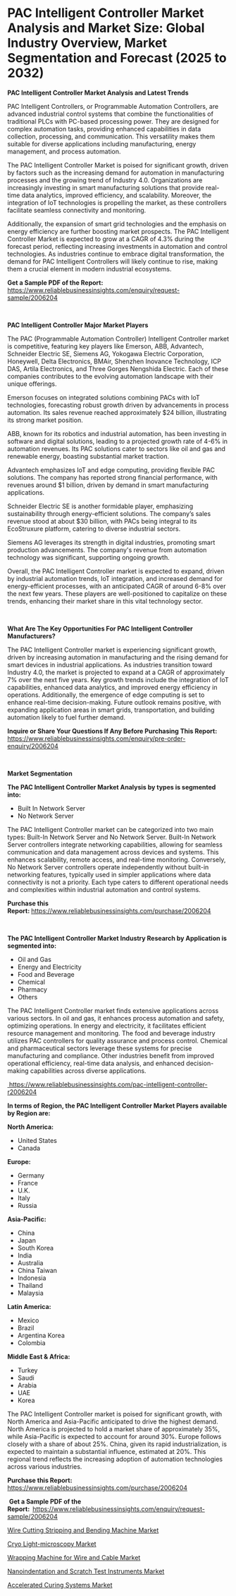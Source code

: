 <p><h1>PAC Intelligent Controller Market Analysis and Market Size: Global Industry Overview, Market Segmentation and Forecast (2025 to 2032)</h1></p><p><strong>PAC Intelligent Controller Market Analysis and Latest Trends</strong></p>
<p><p>PAC Intelligent Controllers, or Programmable Automation Controllers, are advanced industrial control systems that combine the functionalities of traditional PLCs with PC-based processing power. They are designed for complex automation tasks, providing enhanced capabilities in data collection, processing, and communication. This versatility makes them suitable for diverse applications including manufacturing, energy management, and process automation.</p><p>The PAC Intelligent Controller Market is poised for significant growth, driven by factors such as the increasing demand for automation in manufacturing processes and the growing trend of Industry 4.0. Organizations are increasingly investing in smart manufacturing solutions that provide real-time data analytics, improved efficiency, and scalability. Moreover, the integration of IoT technologies is propelling the market, as these controllers facilitate seamless connectivity and monitoring.</p><p>Additionally, the expansion of smart grid technologies and the emphasis on energy efficiency are further boosting market prospects. The PAC Intelligent Controller Market is expected to grow at a CAGR of 4.3% during the forecast period, reflecting increasing investments in automation and control technologies. As industries continue to embrace digital transformation, the demand for PAC Intelligent Controllers will likely continue to rise, making them a crucial element in modern industrial ecosystems.</p></p>
<p><strong>Get a Sample PDF of the Report:&nbsp;</strong> <a href="https://www.reliablebusinessinsights.com/enquiry/request-sample/2006204?utm_campaign=113&utm_medium=2&utm_source=Github&utm_content=ia&utm_term=02032025&utm_id=pac-intelligent-controller">https://www.reliablebusinessinsights.com/enquiry/request-sample/2006204</a></p>
<p>&nbsp;</p>
<p><strong>PAC Intelligent Controller Major Market Players</strong></p>
<p><p>The PAC (Programmable Automation Controller) Intelligent Controller market is competitive, featuring key players like Emerson, ABB, Advantech, Schneider Electric SE, Siemens AG, Yokogawa Electric Corporation, Honeywell, Delta Electronics, BMAir, Shenzhen Inovance Technology, ICP DAS, Artila Electronics, and Three Gorges Nengshida Electric. Each of these companies contributes to the evolving automation landscape with their unique offerings.</p><p>Emerson focuses on integrated solutions combining PACs with IoT technologies, forecasting robust growth driven by advancements in process automation. Its sales revenue reached approximately $24 billion, illustrating its strong market position.</p><p>ABB, known for its robotics and industrial automation, has been investing in software and digital solutions, leading to a projected growth rate of 4-6% in automation revenues. Its PAC solutions cater to sectors like oil and gas and renewable energy, boasting substantial market traction.</p><p>Advantech emphasizes IoT and edge computing, providing flexible PAC solutions. The company has reported strong financial performance, with revenues around $1 billion, driven by demand in smart manufacturing applications.</p><p>Schneider Electric SE is another formidable player, emphasizing sustainability through energy-efficient solutions. The company’s sales revenue stood at about $30 billion, with PACs being integral to its EcoStruxure platform, catering to diverse industrial sectors.</p><p>Siemens AG leverages its strength in digital industries, promoting smart production advancements. The company's revenue from automation technology was significant, supporting ongoing growth.</p><p>Overall, the PAC Intelligent Controller market is expected to expand, driven by industrial automation trends, IoT integration, and increased demand for energy-efficient processes, with an anticipated CAGR of around 6-8% over the next few years. These players are well-positioned to capitalize on these trends, enhancing their market share in this vital technology sector.</p></p>
<p>&nbsp;</p>
<p><strong>What Are The Key Opportunities For PAC Intelligent Controller Manufacturers?</strong></p>
<p><p>The PAC Intelligent Controller market is experiencing significant growth, driven by increasing automation in manufacturing and the rising demand for smart devices in industrial applications. As industries transition toward Industry 4.0, the market is projected to expand at a CAGR of approximately 7% over the next five years. Key growth trends include the integration of IoT capabilities, enhanced data analytics, and improved energy efficiency in operations. Additionally, the emergence of edge computing is set to enhance real-time decision-making. Future outlook remains positive, with expanding application areas in smart grids, transportation, and building automation likely to fuel further demand.</p></p>
<p><strong>Inquire or Share Your Questions If Any Before Purchasing This Report:</strong> <a href="https://www.reliablebusinessinsights.com/enquiry/pre-order-enquiry/2006204?utm_campaign=113&utm_medium=2&utm_source=Github&utm_content=ia&utm_term=02032025&utm_id=pac-intelligent-controller">https://www.reliablebusinessinsights.com/enquiry/pre-order-enquiry/2006204</a></p>
<p>&nbsp;</p>
<p><strong>Market Segmentation</strong></p>
<p><strong>The PAC Intelligent Controller Market Analysis by types is segmented into:</strong></p>
<p><ul><li>Built In Network Server</li><li>No Network Server</li></ul></p>
<p><p>The PAC Intelligent Controller market can be categorized into two main types: Built-In Network Server and No Network Server. Built-In Network Server controllers integrate networking capabilities, allowing for seamless communication and data management across devices and systems. This enhances scalability, remote access, and real-time monitoring. Conversely, No Network Server controllers operate independently without built-in networking features, typically used in simpler applications where data connectivity is not a priority. Each type caters to different operational needs and complexities within industrial automation and control systems.</p></p>
<p><strong>Purchase this Report:&nbsp;</strong><a href="https://www.reliablebusinessinsights.com/purchase/2006204?utm_campaign=113&utm_medium=2&utm_source=Github&utm_content=ia&utm_term=02032025&utm_id=pac-intelligent-controller">https://www.reliablebusinessinsights.com/purchase/2006204</a></p>
<p>&nbsp;</p>
<p><strong>The PAC Intelligent Controller Market Industry Research by Application is segmented into:</strong></p>
<p><ul><li>Oil and Gas</li><li>Energy and Electricity</li><li>Food and Beverage</li><li>Chemical</li><li>Pharmacy</li><li>Others</li></ul></p>
<p><p>The PAC Intelligent Controller market finds extensive applications across various sectors. In oil and gas, it enhances process automation and safety, optimizing operations. In energy and electricity, it facilitates efficient resource management and monitoring. The food and beverage industry utilizes PAC controllers for quality assurance and process control. Chemical and pharmaceutical sectors leverage these systems for precise manufacturing and compliance. Other industries benefit from improved operational efficiency, real-time data analysis, and enhanced decision-making capabilities across diverse applications.</p></p>
<p><a href="https://www.reliablebusinessinsights.com/pac-intelligent-controller-r2006204?utm_campaign=113&utm_medium=2&utm_source=Github&utm_content=ia&utm_term=02032025&utm_id=pac-intelligent-controller">&nbsp;https://www.reliablebusinessinsights.com/pac-intelligent-controller-r2006204</a></p>
<p><strong>In terms of Region, the PAC Intelligent Controller Market Players available by Region are:</strong></p>
<p>
    <p> <strong> North America: </strong>
        <ul>
            <li>United States</li>
            <li>Canada</li>
        </ul>
        </p> 
    <p> <strong> Europe: </strong>
        <ul>
            <li>Germany</li>
            <li>France</li>
            <li>U.K.</li>
            <li>Italy</li>
            <li>Russia</li>
        </ul>
        </p> 
    <p> <strong> Asia-Pacific: </strong>
        <ul>
            <li>China</li>
            <li>Japan</li>
            <li>South Korea</li>
            <li>India</li>
            <li>Australia</li>
            <li>China Taiwan</li>
            <li>Indonesia</li>
            <li>Thailand</li>
            <li>Malaysia</li>
        </ul>
        </p> 
    <p> <strong> Latin America: </strong>
        <ul>
            <li>Mexico</li>
            <li>Brazil</li>
            <li>Argentina Korea</li>
            <li>Colombia</li>
        </ul>
        </p> 
    <p> <strong> Middle East & Africa: </strong>
        <ul>
            <li>Turkey</li>
            <li>Saudi</li>
            <li>Arabia</li>
            <li>UAE</li>
            <li>Korea</li>
        </ul>
    </p>
    </p>
<p><p>The PAC Intelligent Controller market is poised for significant growth, with North America and Asia-Pacific anticipated to drive the highest demand. North America is projected to hold a market share of approximately 35%, while Asia-Pacific is expected to account for around 30%. Europe follows closely with a share of about 25%. China, given its rapid industrialization, is expected to maintain a substantial influence, estimated at 20%. This regional trend reflects the increasing adoption of automation technologies across various industries.</p></p>
<p><strong>Purchase this Report: </strong><a href="https://www.reliablebusinessinsights.com/purchase/2006204?utm_campaign=113&utm_medium=2&utm_source=Github&utm_content=ia&utm_term=02032025&utm_id=pac-intelligent-controller">https://www.reliablebusinessinsights.com/purchase/2006204</a></p>
<p>&nbsp;<strong>Get a Sample PDF of the Report:&nbsp;&nbsp;</strong><a href="https://www.reliablebusinessinsights.com/enquiry/request-sample/2006204?utm_campaign=113&utm_medium=2&utm_source=Github&utm_content=ia&utm_term=02032025&utm_id=pac-intelligent-controller">https://www.reliablebusinessinsights.com/enquiry/request-sample/2006204</a></p>
<p><strong></strong></p>
<p><p><a href="https://github.com/rreynagjysma65/Market-Research-Report-List-1/blob/main/wire-cutting-stripping-and-bending-machine-market.md?utm_campaign=113&utm_medium=2&utm_source=Github&utm_content=ia&utm_term=02032025&utm_id=pac-intelligent-controller">Wire Cutting Stripping and Bending Machine Market</a></p><p><a href="https://github.com/abexjeliti/Market-Research-Report-List-1/blob/main/cryo-light-microscopy-market.md?utm_campaign=113&utm_medium=2&utm_source=Github&utm_content=ia&utm_term=02032025&utm_id=pac-intelligent-controller">Cryo Light-microscopy Market</a></p><p><a href="https://github.com/dibesnayee/Market-Research-Report-List-1/blob/main/wrapping-machine-for-wire-and-cable-market.md?utm_campaign=113&utm_medium=2&utm_source=Github&utm_content=ia&utm_term=02032025&utm_id=pac-intelligent-controller">Wrapping Machine for Wire and Cable Market</a></p><p><a href="https://github.com/hervedeidadw/Market-Research-Report-List-1/blob/main/nanoindentation-and-scratch-test-instruments-market.md?utm_campaign=113&utm_medium=2&utm_source=Github&utm_content=ia&utm_term=02032025&utm_id=pac-intelligent-controller">Nanoindentation and Scratch Test Instruments Market</a></p><p><a href="https://github.com/duzcupetriv/Market-Research-Report-List-1/blob/main/accelerated-curing-systems-market.md?utm_campaign=113&utm_medium=2&utm_source=Github&utm_content=ia&utm_term=02032025&utm_id=pac-intelligent-controller">Accelerated Curing Systems Market</a></p></p>